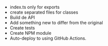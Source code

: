 * index.ts only for exports
* create separated files for classes
* Build de API
* Add something new to differ from the original
* Create tests
* Create NPM module
* Auto-deploy to using GitHub Actions.